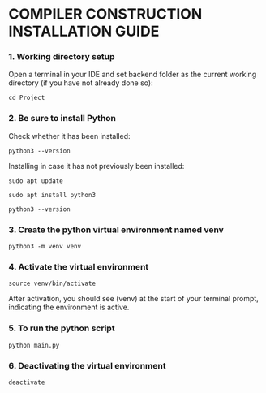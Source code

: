 # COMPILER CONSTRUCTION INSTALLATION GUIDE
### 1. Working directory setup
Open a terminal in your IDE and set backend folder as the current working directory (if you have not already done so):
```
cd Project
```

### 2. Be sure to install Python
Check whether it has been installed:
```
python3 --version
```
Installing in case it has not previously been installed:
```
sudo apt update
```
```
sudo apt install python3
```
```
python3 --version
```

### 3. Create the python virtual environment named venv
```
python3 -m venv venv
```

### 4. Activate the virtual environment
```
source venv/bin/activate
```
After activation, you should see (venv) at the start of your terminal prompt, indicating the environment is active.

### 5. To run the python script
```
python main.py
```

### 6. Deactivating the virtual environment
```
deactivate
```